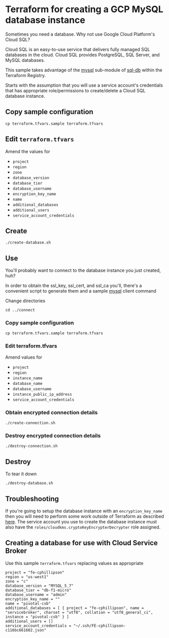 # Terraform for creating a GCP MySQL database instance

Sometimes you need a database.  Why not use Google Cloud Platform's Cloud SQL?

Cloud SQL is an easy-to-use service that delivers fully managed SQL databases in the cloud. Cloud SQL provides PostgreSQL, SQL Server, and MySQL databases.

This sample takes advantage of the [mysql](https://registry.terraform.io/modules/GoogleCloudPlatform/sql-db/google/3.2.0/submodules/mysql) sub-module of [sql-db](https://registry.terraform.io/modules/GoogleCloudPlatform/sql-db/google/3.2.0) within the Terraform Registry.

Starts with the assumption that you will use a service account's credentials that has appropriate role/permissions to create/delete a Cloud SQL database instance.

## Copy sample configuration

```
cp terraform.tfvars.sample terraform.tfvars
```

## Edit `terraform.tfvars`

Amend the values for

* `project`
* `region`
* `zone`
* `database_version`
* `database_tier`
* `database_username`
* `encryption_key_name`
* `name`
* `additional_databases`
* `additional_users`
* `service_account_credentials`

## Create

```
./create-database.sh
```

## Use

You'll probably want to connect to the database instance you just created, huh?

In order to obtain the ssl_key, ssl_cert, and ssl_ca you'll, there's a convenient script to generate them and a sample [mysql](https://cloud.google.com/sql/docs/mysql/connect-admin-ip#connect-ssl) client command

Change directories

```
cd ../connect
```

### Copy sample configuration

```
cp terraform.tfvars.sample terraform.tfvars
```

### Edit terraform.tfvars 

Amend values for

* `project`
* `region`
* `instance_name`
* `database_name`
* `database_username`
* `instance_public_ip_address`
* `service_account_credentials`

### Obtain encrypted connection details

```
./create-connection.sh
```

### Destroy encrypted connection details

```
./destroy-connection.sh
```

## Destroy

To tear it down

```
./destroy-database.sh
```

## Troubleshooting

If you're going to setup the database instance with an `encryption_key_name` then you will need to perform some work outside of Terraform as described [here](https://cloud.google.com/sql/docs/mysql/configure-cmek#grantkey).  The service account you use to create the database instance must also have the `roles/cloudkms.cryptoKeyEncrypterDecrypter` role assigned.


## Creating a database for use with Cloud Service Broker

Use this sample `terraform.tfvars` replacing values as appropriate

```
project = "fe-cphillipson"
region = "us-west1"
zone = "c"
database_version = "MYSQL_5_7"
database_tier = "db-f1-micro"
database_username = "admin"
encryption_key_name = ""
name = "pivotal-csb"
additional_databases = [ { project = "fe-cphillipson", name = "servicebroker", charset = "utf8", collation = "utf8_general_ci", instance = "pivotal-csb" } ]
additional_users = []
service_account_credentials = "~/.ssh/FE-cphillipson-c116bc661602.json"
```
